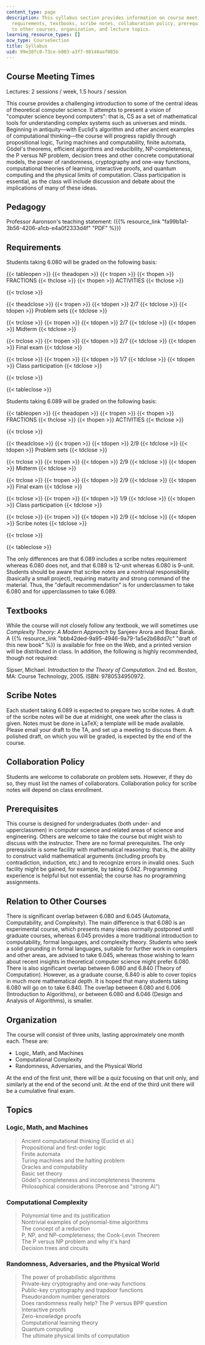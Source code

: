 ```yaml
---
content_type: page
description: This syllabus section provides information on course meeting times, pedagogy,
  requirements, textbooks, scribe notes, collaboration policy, prerequisites, relation
  to other courses, organization, and lecture topics.
learning_resource_types: []
ocw_type: CourseSection
title: Syllabus
uid: 99e38fc8-73ce-b003-a3f7-98140aaf085b
---
```


Course Meeting Times
--------------------

Lectures: 2 sessions / week, 1.5 hours / session

This course provides a challenging introduction to some of the central ideas of theoretical computer science. It attempts to present a vision of "computer science beyond computers": that is, CS as a set of mathematical tools for understanding complex systems such as universes and minds. Beginning in antiquity—with Euclid's algorithm and other ancient examples of computational thinking—the course will progress rapidly through propositional logic, Turing machines and computability, finite automata, Gödel's theorems, efficient algorithms and reducibility, NP-completeness, the P versus NP problem, decision trees and other concrete computational models, the power of randomness, cryptography and one-way functions, computational theories of learning, interactive proofs, and quantum computing and the physical limits of computation. Class participation is essential, as the class will include discussion and debate about the implications of many of these ideas.

Pedagogy
--------

Professor Aaronson's teaching statement: ({{% resource_link "fa99b1a1-3b56-4206-a1cb-e4a0f2333d4f" "PDF" %}})

Requirements
------------

Students taking 6.080 will be graded on the following basis:

{{< tableopen >}}
{{< theadopen >}}
{{< tropen >}}
{{< thopen >}}
FRACTIONS
{{< thclose >}}
{{< thopen >}}
ACTIVITIES
{{< thclose >}}

{{< trclose >}}

{{< theadclose >}}
{{< tropen >}}
{{< tdopen >}}
2/7
{{< tdclose >}}
{{< tdopen >}}
Problem sets
{{< tdclose >}}

{{< trclose >}}
{{< tropen >}}
{{< tdopen >}}
2/7
{{< tdclose >}}
{{< tdopen >}}
Midterm
{{< tdclose >}}

{{< trclose >}}
{{< tropen >}}
{{< tdopen >}}
2/7
{{< tdclose >}}
{{< tdopen >}}
Final exam
{{< tdclose >}}

{{< trclose >}}
{{< tropen >}}
{{< tdopen >}}
1/7
{{< tdclose >}}
{{< tdopen >}}
Class participation
{{< tdclose >}}

{{< trclose >}}

{{< tableclose >}}

Students taking 6.089 will be graded on the following basis:

{{< tableopen >}}
{{< theadopen >}}
{{< tropen >}}
{{< thopen >}}
FRACTIONS
{{< thclose >}}
{{< thopen >}}
ACTIVITIES
{{< thclose >}}

{{< trclose >}}

{{< theadclose >}}
{{< tropen >}}
{{< tdopen >}}
2/9
{{< tdclose >}}
{{< tdopen >}}
Problem sets
{{< tdclose >}}

{{< trclose >}}
{{< tropen >}}
{{< tdopen >}}
2/9
{{< tdclose >}}
{{< tdopen >}}
Midterm
{{< tdclose >}}

{{< trclose >}}
{{< tropen >}}
{{< tdopen >}}
2/9
{{< tdclose >}}
{{< tdopen >}}
Final exam
{{< tdclose >}}

{{< trclose >}}
{{< tropen >}}
{{< tdopen >}}
1/9
{{< tdclose >}}
{{< tdopen >}}
Class participation
{{< tdclose >}}

{{< trclose >}}
{{< tropen >}}
{{< tdopen >}}
2/9
{{< tdclose >}}
{{< tdopen >}}
Scribe notes
{{< tdclose >}}

{{< trclose >}}

{{< tableclose >}}

The only differences are that 6.089 includes a scribe notes requirement whereas 6.080 does not, and that 6.089 is 12-unit whereas 6.080 is 9-unit. Students should be aware that scribe notes are a nontrivial responsibility (basically a small project), requiring maturity and strong command of the material. Thus, the "default recommendation" is for underclassmen to take 6.080 and for upperclassmen to take 6.089.

Textbooks
---------

While the course will not closely follow any textbook, we will sometimes use _Complexity Theory: A Modern Approach_ by Sanjeev Arora and Boaz Barak. A {{% resource_link "bbb42ded-9a95-4946-9a79-1a5e2b68dd7c" "draft of this new book" %}} is available for free on the Web, and a printed version will be distributed in class. In addition, the following is highly recommended, though not required:

Sipser, Michael. _Introduction to the Theory of Computation_. 2nd ed. Boston, MA: Course Technology, 2005. ISBN: 9780534950972.

Scribe Notes
------------

Each student taking 6.089 is expected to prepare two scribe notes. A draft of the scribe notes will be due at midnight, one week after the class is given. Notes must be done in LaTeX; a template will be made available. Please email your draft to the TA, and set up a meeting to discuss them. A polished draft, on which you will be graded, is expected by the end of the course.

Collaboration Policy
--------------------

Students are welcome to collaborate on problem sets. However, if they do so, they must list the names of collaborators. Collaboration policy for scribe notes will depend on class enrollment.

Prerequisites
-------------

This course is designed for undergraduates (both under- and upperclassmen) in computer science and related areas of science and engineering. Others are welcome to take the course but might wish to discuss with the instructor. There are no formal prerequisites. The only prerequisite is some facility with mathematical reasoning: that is, the ability to construct valid mathematical arguments (including proofs by contradiction, induction, etc.) and to recognize errors in invalid ones. Such facility might be gained, for example, by taking 6.042. Programming experience is helpful but not essential; the course has no programming assignments.

Relation to Other Courses
-------------------------

There is significant overlap between 6.080 and 6.045 (Automata, Computability, and Complexity). The main difference is that 6.080 is an experimental course, which presents many ideas normally postponed until graduate courses, whereas 6.045 provides a more traditional introduction to computability, formal languages, and complexity theory. Students who seek a solid grounding in formal languages, suitable for further work in compilers and other areas, are advised to take 6.045, whereas those wishing to learn about recent insights in theoretical computer science might prefer 6.080. There is also significant overlap between 6.080 and 6.840 (Theory of Computation). However, as a graduate course, 6.840 is able to cover topics in much more mathematical depth. It is hoped that many students taking 6.080 will go on to take 6.840. The overlap between 6.080 and 6.006 (Introduction to Algorithms), or between 6.080 and 6.046 (Design and Analysis of Algorithms), is smaller.

Organization
------------

The course will consist of three units, lasting approximately one month each. These are:

*   Logic, Math, and Machines
*   Computational Complexity
*   Randomness, Adversaries, and the Physical World

At the end of the first unit, there will be a quiz focusing on that unit only, and similarly at the end of the second unit. At the end of the third unit there will be a cumulative final exam.

Topics
------

### Logic, Math, and Machines

> Ancient computational thinking (Euclid et al.)  
> Propositional and first-order logic  
> Finite automata  
> Turing machines and the halting problem  
> Oracles and computability  
> Basic set theory  
> Gödel's completeness and incompleteness theorems  
> Philosophical considerations (Penrose and "strong AI")

### Computational Complexity

> Polynomial time and its justification  
> Nontrivial examples of polynomial-time algorithms  
> The concept of a reduction  
> P, NP, and NP-completeness; the Cook-Levin Theorem  
> The P versus NP problem and why it's hard  
> Decision trees and circuits

### Randomness, Adversaries, and the Physical World

> The power of probabilistic algorithms  
> Private-key cryptography and one-way functions  
> Public-key cryptography and trapdoor functions  
> Pseudorandom number generators  
> Does randomness really help? The P versus BPP question  
> Interactive proofs  
> Zero-knowledge proofs  
> Computational learning theory  
> Quantum computing  
> The ultimate physical limits of computation